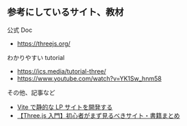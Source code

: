 ## 参考にしているサイト、教材

公式 Doc

- https://threejs.org/

わかりやすい tutorial

- https://ics.media/tutorial-three/
- https://www.youtube.com/watch?v=YK1Sw_hnm58

その他、記事など

- [Vite で静的な LP サイトを開発する](https://zenn.dev/junseinagao/scraps/a4e6b1413ff26e)
- [【Three.js 入門】初心者がまず見るべきサイト・書籍まとめ](https://and-ha.com/coding/three-js-start/)

